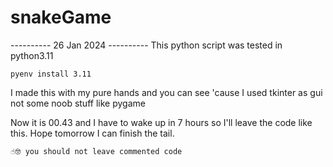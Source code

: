 # snakeGame

---------- 26 Jan 2024 ----------
This python script was tested in python3.11
```
pyenv install 3.11
```

I made this with my pure hands and you can see 'cause I used tkinter as gui not some noob stuff like pygame

Now it is 00.43 and I have to wake up in 7 hours so I'll leave the code like this.
Hope tomorrow I can finish the tail.

```
☝️🤓 you should not leave commented code
```
